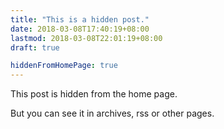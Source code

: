 ```yaml
---
title: "This is a hidden post."
date: 2018-03-08T17:40:19+08:00
lastmod: 2018-03-08T22:01:19+08:00
draft: true

hiddenFromHomePage: true
---
```


This post is hidden from the home page.

<!--more-->

But you can see it in archives, rss or other pages.